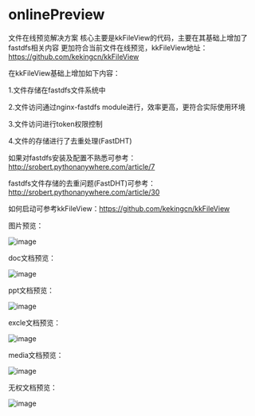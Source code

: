 # onlinePreview
文件在线预览解决方案
核心主要是kkFileView的代码，主要在其基础上增加了fastdfs相关内容 更加符合当前文件在线预览，kkFileView地址：https://github.com/kekingcn/kkFileView


在kkFileView基础上增加如下内容：

1.文件存储在fastdfs文件系统中

2.文件访问通过nginx-fastdfs module进行，效率更高，更符合实际使用环境

3.文件访问进行token权限控制

4.文件的存储进行了去重处理(FastDHT)



如果对fastdfs安装及配置不熟悉可参考：http://srobert.pythonanywhere.com/article/7

fastdfs文件存储的去重问题(FastDHT)可参考：http://srobert.pythonanywhere.com/article/30

如何启动可参考kkFileView：https://github.com/kekingcn/kkFileView


图片预览：

![image](https://github.com/liunian-robert/onlinePreview/blob/master/onlinePreview/picture.png)


doc文档预览：

![image](https://github.com/liunian-robert/onlinePreview/blob/master/onlinePreview/doc.png)


ppt文档预览：

![image](https://github.com/liunian-robert/onlinePreview/blob/master/onlinePreview/ppt.png)


excle文档预览：

![image](https://github.com/liunian-robert/onlinePreview/blob/master/onlinePreview/excle.png)


media文档预览：

![image](https://github.com/liunian-robert/onlinePreview/blob/master/onlinePreview/media.png)


无权文档预览：

![image](https://github.com/liunian-robert/onlinePreview/blob/master/onlinePreview/error.png)



